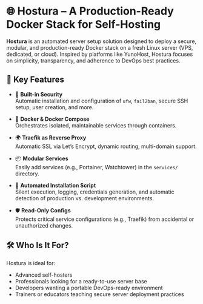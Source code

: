 # 🌐 Hostura – A Production-Ready Docker Stack for Self-Hosting

**Hostura** is an automated server setup solution designed to deploy a secure, modular, and production-ready Docker stack on a fresh Linux server (VPS, dedicated, or cloud). Inspired by platforms like YunoHost, Hostura focuses on simplicity, transparency, and adherence to DevOps best practices.

## 🚀 Key Features

- 🔐 **Built-in Security**  
  Automatic installation and configuration of `ufw`, `fail2ban`, secure SSH setup, user creation, and more.

- 🐳 **Docker & Docker Compose**  
  Orchestrates isolated, maintainable services through containers.

- 🌍 **Traefik as Reverse Proxy**  
  Automatic SSL via Let’s Encrypt, dynamic routing, multi-domain support.

- 📦 **Modular Services**  
  Easily add services (e.g., Portainer, Watchtower) in the `services/` directory.

- 🔧 **Automated Installation Script**  
  Silent execution, logging, credentials generation, and automatic detection of production vs. development environments.

- 🛡️ **Read-Only Configs**  
  Protects critical service configurations (e.g., Traefik) from accidental or unauthorized changes.

## 🛠️ Who Is It For?

Hostura is ideal for:
- Advanced self-hosters  
- Professionals looking for a ready-to-use server base  
- Developers wanting a portable DevOps-ready environment  
- Trainers or educators teaching secure server deployment practices
